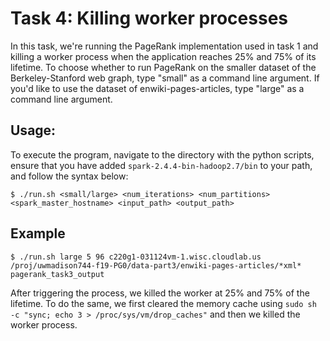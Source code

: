 # Task 4: Killing worker processes

In this task, we're running the PageRank implementation used in task 1 and killing a worker process when the application reaches 25% and 75% of its lifetime. 
To choose whether to run PageRank on the smaller dataset of the Berkeley-Stanford web graph, type "small" as a command line argument. If you'd like to use the dataset of enwiki-pages-articles, type "large" as a command line argument. 

## Usage:
To execute the program, navigate to the directory with the python scripts, ensure that you have added `spark-2.4.4-bin-hadoop2.7/bin` to your path, and follow the syntax below:
```
$ ./run.sh <small/large> <num_iterations> <num_partitions> <spark_master_hostname> <input_path> <output_path> 
```

## Example
```
$ ./run.sh large 5 96 c220g1-031124vm-1.wisc.cloudlab.us /proj/uwmadison744-f19-PG0/data-part3/enwiki-pages-articles/*xml* pagerank_task3_output 
```
After triggering the process, we killed the worker at 25% and 75% of the lifetime. To do the same, we first cleared the memory cache using `sudo sh -c "sync; echo 3 > /proc/sys/vm/drop_caches"` and then we killed the worker process.
